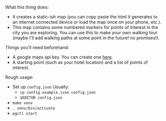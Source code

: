 What this thing does:
- It creates a static-ish map (you can copy paste the html it generates to an
  internet connected device or load the map once on your phone, etc.).
- This map contains some numbered markers for points of interest in the city
  you are exploring.  You can use this to make your own walking tour (maybe
  I'll add walking paths at some point in the future! no promises!).

Things you'll need beforehand:
- A google maps api key.  You can create one [here][1].
- A starting point (such as your hotel location) and a list of points of
  interest.

Rough usage:

- Set up `config.json`
    Usually:
    - `cp config.example.json config.json`
    - `$EDITOR config.json`
- `make venv`
- `. venv/bin/activate`
- `pgctl start`


[1]: https://console.developers.google.com/flows/enableapi?apiid=maps_backend,geocoding_backend,directions_backend,distance_matrix_backend,elevation_backend,places_backend&keyType=CLIENT_SIDE&reusekey=true
